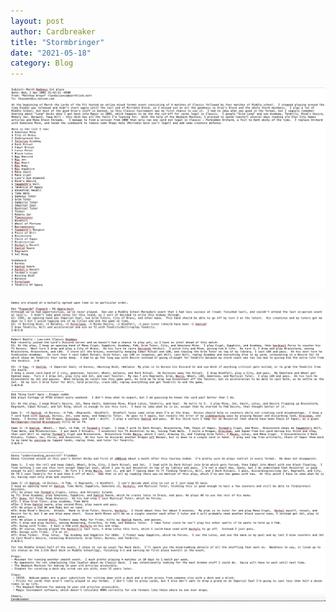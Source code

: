 ```yaml
---
layout: post
author: Cardbreaker
title: "Stormbringer"
date: "2021-05-18"
category: Blog
---
```


![](/assets/images/marchradness/stormbringerwriteup1.png)

![](/assets/images/marchradness/stormbringerwriteup2.png)
